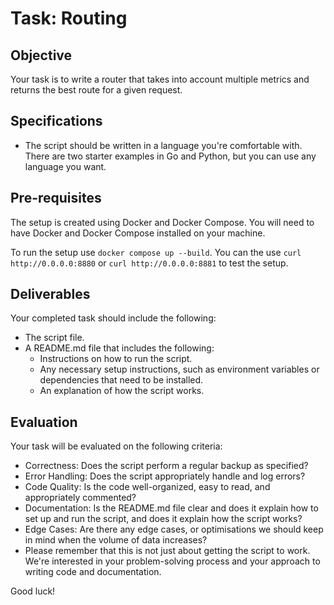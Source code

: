 # Task: Routing

## Objective

Your task is to write a router that takes into account multiple metrics and returns the best route for a given request.

## Specifications

* The script should be written in a language you're comfortable with. There are two starter examples in Go and Python, but you can use any language you want.

## Pre-requisites

The setup is created using Docker and Docker Compose. You will need to have Docker and Docker Compose installed on your machine.

To run the setup use `docker compose up --build`. You can the use `curl http://0.0.0.0:8880` or `curl http://0.0.0.0:8881` to test the setup.

## Deliverables

Your completed task should include the following:

* The script file.
* A README.md file that includes the following:
  * Instructions on how to run the script.
  * Any necessary setup instructions, such as environment variables or dependencies that need to be installed.
  * An explanation of how the script works.


## Evaluation

Your task will be evaluated on the following criteria:

* Correctness: Does the script perform a regular backup as specified?
* Error Handling: Does the script appropriately handle and log errors?
* Code Quality: Is the code well-organized, easy to read, and appropriately commented?
* Documentation: Is the README.md file clear and does it explain how to set up and run the script, and does it explain how the script works?
* Edge Cases: Are there any edge cases, or optimisations we should keep in mind when the volume of data increases?
* Please remember that this is not just about getting the script to work. We're interested in your problem-solving process and your approach to writing code and documentation.

Good luck!
